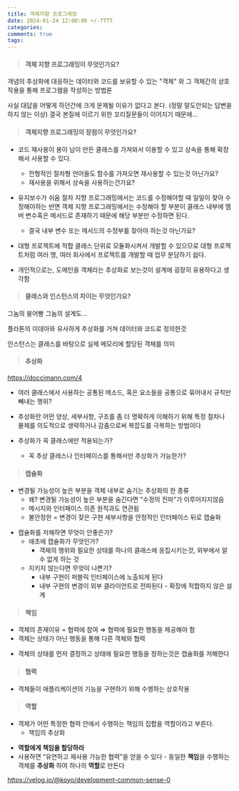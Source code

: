 ```yaml
---
title: 객체지향 프로그래밍
date: 2024-01-24 12:00:00 +/-TTTT
categories: 
comments: true
tags: 
---
```


> #### **객체 지향 프로그래밍이 무엇인가요?**
개념의 추상화에 대응하는 데이터와 코드를 보유할 수 있는 "객체" 와 그 객체간의 상호작용을 통해 프로그램을 작성하는 방법론

사실 대답을 어떻게 하던간에 크게 문제될 이유가 없다고 본다. (정말 말도안되는 답변을 하지 않는 이상)
결국 본질에 이르기 위한 꼬리질문들이 이어지기 때문에...

> #### **객체지향 프로그래밍의 장점이 무엇인가요?**

* 코드 재사용이 용이
남이 만든 클래스를 가져와서 이용할 수 있고 상속을 통해 확장해서 사용할 수 있다.
    * 전형적인 절차형 언어들도 함수를 가져오면 재사용할 수 있는것 아닌가요?
    * 재사용을 위해서 상속을 사용하는건가요?


* 유지보수가 쉬움
절차 지향 프로그래밍에서는 코드를 수정해야할 때 일일이 찾아 수정해야하는 반면 객체 지향 프로그래밍에서는 수정해야 할 부분이 클래스 내부에 멤버 변수혹은 메서드로 존재하기 때문에 해당 부분만 수정하면 된다. 
    * 결국 내부 변수 또는 메서드의 수정부를 찾아야 하는것 아닌가요?

* 대형 프로젝트에 적합
클래스 단위로 모듈화시켜서 개발할 수 있으므로 대형 프로젝트처럼 여러 명, 여러 회사에서 프로젝트를 개발할 때 업무 분담하기 쉽다.

* 개인적으로는, 도메인을 객체라는 추상화로 보는것이 설계에 굉장히 유용하다고 생각함

> #### **클래스와 인스턴스의 차이는 무엇인가요?**

그놈의 붕어빵 그놈의 설계도...

플라톤의 이데아와 유사하게 추상화를 거쳐 데이터와 코드로 정의한것

인스턴스는 클래스를 바탕으로 실제 메모리에 할당된 객체를 의미

> #### **추상화**

https://doccimann.com/4  
* 여러 클래스에서 사용하는 공통된 메소드, 혹은 요소들을 공통으로 묶어내서 규칙만 빼내는 행위?

* 추상화란 어떤 양상, 세부사항, 구조를 좀 더 명확하게 이해하기 위해 특정 절차나 물체를 의도적으로
생략하거나 감춤으로써 복잡도를 극복하는 방법이다

* 추상화가 꼭 클래스에만 적용되는가?
    * 꼭 추상 클래스나 인터페이스를 통해서만 추상화가 가능한가?


> #### 캡슐화

* 변경될 가능성이 높은 부분을 객체 내부로 숨기는 추상화의 한 종류
    * 왜? 변경될 가능성이 높은 부분을 숨긴다면 "수정의 전파"가 이루어지지않음
    * 메시지와 인터페이스 의존 원칙과도 연관됨
    * 불안정한 = 변경이 잦은 구현 세부사항을 안정적인 인터페이스 뒤로 캡슐화


- 캡슐화를 저해하면 무엇이 안좋은가?
    - 애초에 캡슐화가 무엇인가?
        - 객체의 행위와 필요한 상태를 하나의 클래스에 응집시키는것, 외부에서 알 수 없게 하는 것
    - 지키지 않는다면 무엇이 나쁜가?
        - 내부 구현이 퍼블릭 인터페이스에 노출되게 된다
        - 내부 구현의 변경이 외부 클라이언트로 전파된다 - 확장에 적합하지 않은 설계


> #### 책임

* 객체의 존재이유 = 협력에 참여 ⇒ 협력에 필요한 행동을 제공해야 함
* 객체는 상태가 아닌 행동을 통해 다른 객체와 협력
- 객체의 상태를 먼저 결정하고 상태에 필요한 행동을 정하는것은 캡슐화를 저해한다


> #### 협력
- 객체들이 애플리케이션의 기능을 구현하기 위해 수행하는 상호작용

> #### 역할

* 객체가 어떤 특정한 협력 안에서 수행하는 책임의 집합을 역할이라고 부른다.
    * 책임의 추상화

- **역할에게 책임을 할당하라**
- 사용하면 “유연하고 재사용 가능한 협력”을 얻을 수 있다
        - 동일한 **책임**을 수행하는 객체를 **추상화** 하여 하나의 **역할**로 만든다



https://velog.io/@koyo/development-common-sense-0